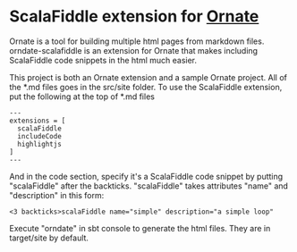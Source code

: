 # ScalaFiddle extension for [Ornate](https://github.com/szeiger/ornate)

Ornate is a tool for building multiple html pages from markdown files.
orndate-scalafiddle is an extension for Ornate that makes including ScalaFiddle code snippets in the html much easier.

This project is both an Ornate extension and a sample Ornate project.  All of the *.md files goes in the src/site folder.
To use the ScalaFiddle extension, put the following at the top of *.md files
```
---
extensions = [
  scalaFiddle
  includeCode
  highlightjs
]
---
```
And in the code section, specify it's a ScalaFiddle code snippet by putting "scalaFiddle" after the backticks.
"scalaFiddle" takes attributes "name" and "description" in this form:
```
<3 backticks>scalaFiddle name="simple" description="a simple loop"
```
Execute "orndate" in sbt console to generate the html files.  They are in target/site by default.